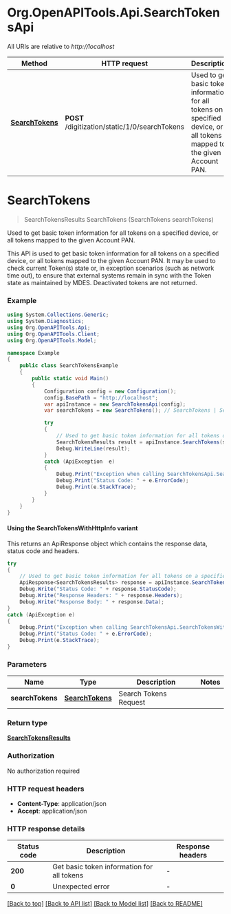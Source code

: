 # Org.OpenAPITools.Api.SearchTokensApi

All URIs are relative to *http://localhost*

| Method | HTTP request | Description |
|--------|--------------|-------------|
| [**SearchTokens**](SearchTokensApi.md#searchtokens) | **POST** /digitization/static/1/0/searchTokens | Used to get basic token information for all tokens on a specified device, or all tokens mapped to the given Account PAN. |

<a id="searchtokens"></a>
# **SearchTokens**
> SearchTokensResults SearchTokens (SearchTokens searchTokens)

Used to get basic token information for all tokens on a specified device, or all tokens mapped to the given Account PAN.

This API is used to get basic token information for all tokens on a specified device, or all tokens mapped to the given Account PAN. It may be used to check current Token(s) state or, in exception scenarios (such as network time out), to ensure that external systems remain in sync with the Token state as maintained by MDES. Deactivated tokens are not returned. 

### Example
```csharp
using System.Collections.Generic;
using System.Diagnostics;
using Org.OpenAPITools.Api;
using Org.OpenAPITools.Client;
using Org.OpenAPITools.Model;

namespace Example
{
    public class SearchTokensExample
    {
        public static void Main()
        {
            Configuration config = new Configuration();
            config.BasePath = "http://localhost";
            var apiInstance = new SearchTokensApi(config);
            var searchTokens = new SearchTokens(); // SearchTokens | Search Tokens Request

            try
            {
                // Used to get basic token information for all tokens on a specified device, or all tokens mapped to the given Account PAN.
                SearchTokensResults result = apiInstance.SearchTokens(searchTokens);
                Debug.WriteLine(result);
            }
            catch (ApiException  e)
            {
                Debug.Print("Exception when calling SearchTokensApi.SearchTokens: " + e.Message);
                Debug.Print("Status Code: " + e.ErrorCode);
                Debug.Print(e.StackTrace);
            }
        }
    }
}
```

#### Using the SearchTokensWithHttpInfo variant
This returns an ApiResponse object which contains the response data, status code and headers.

```csharp
try
{
    // Used to get basic token information for all tokens on a specified device, or all tokens mapped to the given Account PAN.
    ApiResponse<SearchTokensResults> response = apiInstance.SearchTokensWithHttpInfo(searchTokens);
    Debug.Write("Status Code: " + response.StatusCode);
    Debug.Write("Response Headers: " + response.Headers);
    Debug.Write("Response Body: " + response.Data);
}
catch (ApiException e)
{
    Debug.Print("Exception when calling SearchTokensApi.SearchTokensWithHttpInfo: " + e.Message);
    Debug.Print("Status Code: " + e.ErrorCode);
    Debug.Print(e.StackTrace);
}
```

### Parameters

| Name | Type | Description | Notes |
|------|------|-------------|-------|
| **searchTokens** | [**SearchTokens**](SearchTokens.md) | Search Tokens Request |  |

### Return type

[**SearchTokensResults**](SearchTokensResults.md)

### Authorization

No authorization required

### HTTP request headers

 - **Content-Type**: application/json
 - **Accept**: application/json


### HTTP response details
| Status code | Description | Response headers |
|-------------|-------------|------------------|
| **200** | Get basic token information for all tokens |  -  |
| **0** | Unexpected error |  -  |

[[Back to top]](#) [[Back to API list]](../README.md#documentation-for-api-endpoints) [[Back to Model list]](../README.md#documentation-for-models) [[Back to README]](../README.md)

